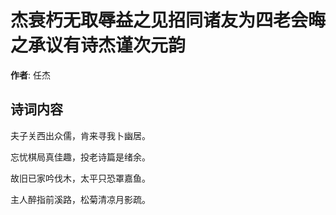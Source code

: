 # 杰衰朽无取辱益之见招同诸友为四老会晦之承议有诗杰谨次元韵

**作者**: 任杰

## 诗词内容

夫子关西出众儒，肯来寻我卜幽居。

忘忧棋局真佳趣，投老诗篇是绪余。

故旧已家吟伐木，太平只恐罩嘉鱼。

主人醉指前溪路，松菊清凉月影疏。

